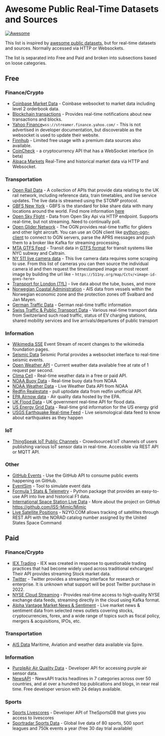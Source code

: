 # Awesome Public Real-Time Datasets and Sources

[![Awesome](https://awesome.re/badge-flat.svg)](https://awesome.re)

This list is inspired by [awesome public datasets](https://github.com/awesomedata/awesome-public-datasets), but for real-time datasets and sources. Normally accessed via HTTP or Websockets.

The list is separated into Free and Paid and broken into subsections based on loose categories.

## Free

### Finance/Crypto
 - [Coinbase Market Data](https://docs.cloud.coinbase.com/exchange/docs/websocket-overview) - Coinbase websocket to market data including level 2 orderbook data.
 - [Blockchain transactions](https://www.blockchain.com/api/api_websocket) - Provides real-time notifications about new transactions and blocks.
 - [Yahoo Finance](https://finance.yahoo.com/quote/%5EGSPC?p=%5EGSPC)`wss://streamer.finance.yahoo.com/` - This is not advertised in developer documentation, but discoverable as the websocket is used to update their website.
 - [Finnhub](https://finnhub.io/docs/api/introduction) - Limited free usage with a premium data sources also available.
 - [CoinCheck](https://coincheck.com/documents/exchange/api#websocket) - a cryptocurrency API that has a WebSocket interface (in beta)
 - [Alpaca Markets](https://alpaca.markets/docs/market-data/) Real-Time and historical market data via HTTP and Websocket.

### Transportation
 - [Open Rail Data](https://wiki.openraildata.com/index.php/Rail_Data_FAQ) - A collection of APIs that provide data relating to the UK rail network, including reference data, train timetables, and live service updates. The live data is streamed using the STOMP protocol.
 - [GBFS New York](http://gbfs.citibikenyc.com/gbfs/gbfs.json) - GBFS is the standard for bike share data with many locations around the world. Find more information [here](https://github.com/MobilityData/gbfs/blob/master/gbfs.md)
 - [Open Sky Flight](https://openskynetwork.github.io/opensky-api/rest.html) - Data from Open Sky Api via HTTP endpoint. Supports real-time, but not streaming. Need to continually poll.
 - [Open Glider Network](http://wiki.glidernet.org/) - The OGN provides real-time traffic for gliders and other light aircraft. You can use an OGN client like [python-ogn-client](https://github.com/glidernet/python-ogn-client) to connect to OGN servers, parse the APRS messages and push them to a broker like Kafka for streaming processing. 
 - [MTA GTFS Feed](https://new.mta.info/developers) - Transit data in [GTFS format](https://developers.google.com/transit/gtfs-realtime/) for transit systems like NYC subway and Caltrain.
 - [NY 511 live camera data](https://511ny.org/cctv) - This live camera data requires some scraping to use. From this list of cameras you can then source the individual camera id and then request the timestamped image or most recent image by building the url like - `https://511ny.org/map/Cctv/<image-id-goes-here>`
 - [Transport for London (TfL)](https://tfl.gov.uk/info-for/open-data-users/our-open-data) - live data about the tube, buses, and more
 - [Norwegian Coastal Administration](https://www.kystverket.no/en/navigation-and-monitoring/ais/access-to-ais-data/) - AIS data from vessels within the Norwegian economic zone and the protection zones off Svalbard and Jan Mayen.
 - [German Traffic Data](https://mobilithek.info/offers?categories=%5B%22https%3A%2F%2Fw3id.org%2Fmdp%2Fschema%2Fdata_categories%23REALTIME_TRAFFIC_DATA%22%5D) - German real-time traffic information
 - [Swiss Traffic & Public Transport Data](https://opentransportdata.swiss/en/group/api-group) - Various real-time transport data from Switzerland such road traffic, status of EV charging stations, shared mobility services and live arrivals/departures of public transport

### Information
- [Wikimedia SSE](https://wikitech.wikimedia.org/wiki/Event_Platform/EventStreams) Event Stream of recent changes to the wikimedia foundation pages.
- [Seismic Data](https://www.seismicportal.eu/realtime.html) Seismic Portal provides a websocket interface to real-time seismic events.
- [Open Weather API](https://openweathermap.org/api) - Current weather data available free at rate of 1 request per second.
- [Clima Cell](https://docs.tomorrow.io/reference/realtime-weather) - Real-time weather data in a free or paid API.
- [NOAA Buoy Data](https://www.ndbc.noaa.gov/data/realtime2/) - Real-time buoy data from NOAA
- [NOAA Weather Data](https://www.weather.gov/documentation/services-web-api) - Live Weather Data API from NOAA
- [Redfin Realestate](https://github.com/ryansherby/RedfinScraper) - pull uptodate data from redfin unofficial API.
- [EPA Airnow data](https://docs.airnowapi.org/) - Air quality data hosted by the EPA.
- [UK Flood Data](https://environment.data.gov.uk/flood-monitoring/doc/reference) - UK government real-time API for flood data.
- [US Energy Grid Data](https://www.gridstatus.io/datasets) - Real-time grid information for the US energy grid
- [USGS Earthquake Real-time Feed](https://earthquake.usgs.gov/fdsnws/event/1/) - Live seismological data feed to know about earthquakes as they happen

### IoT
- [ThingSpeak IoT Public Channels](https://thingspeak.com/channels/public) - Crowdsourced IoT channels of users publishing various IoT sensor data in real-time. Accessible via REST API or MQTT API. 

### Other
- [GitHub Events](https://github.com/fastai/ghapi) - Use the GitHub API to consume public events happening on GitHub.
- [EventSim](https://github.com/viirya/eventsim) - Tool to simulate event data
- [Formula 1 Stats & Telemetry](https://github.com/theOehrly/Fast-F1) - Python package that provides an easy-to-use API into live and historical F1 data.
- [International Space Station Live Data](https://iss-mimic.github.io/Mimic/) - More about the project on GitHub https://github.com/ISS-Mimic/Mimic
- [Live Satellite Positions](https://www.n2yo.com/api/) - N2YO.COM allows tracking of satellites through REST API with the NORAD catalog number assigned by the United States Space Command

## Paid

### Finance/Crypto
 - [IEX Trading](https://iextrading.com/developer/docs/) - IEX was created in response to questionable trading practices that had become widely used across traditional exhcanges! Their API provides streaming Stock market data.
 - [Twitter](https://developer.twitter.com/en/docs/tutorials/stream-tweets-in-real-time) - Twitter provides a streaming interface for research or enterprise. It is unknown what support will be post Twitter purchase in 2022.
 - [NYSE Cloud Streaming](https://www.nyse.com/data-products) - Provides real-time access to high-quality NYSE exchange data feeds, streaming directly in the cloud using Kafka format.
 - [Alpha Vantage Market News & Sentiment](https://www.alphavantage.co/documentation/) - Live market news & sentiment data from selected news outlets covering stocks, cryptocurrencies, forex, and a wide range of topics such as fiscal policy, mergers & acquisitions, IPOs, etc. 

### Transportation
- [AIS Data](https://spire.com/developers/) Maritime, Aviation and weather data available via Spire. 

### Information
- [PurpleAir Air Quality Data](https://community.purpleair.com/t/new-api-dashboard/3981) - Developer API for accessing purple air sensor data.
- [NewsAPI](https://newsapi.org/docs/get-started) - NewsAPI tracks headlines in 7 categories across over 50 countries, and at over a hundred top publications and blogs, in near real time. Free developer version with 24 delays available.

### Sports
- [Sports Livescores](https://www.thesportsdb.com/docs_pricing) - Developer API of TheSportsDB that gives you access to livescores
- [Sportradar Sports Data](https://sportradar.com/media-tech/data-content/sports-data-api/) - Global live data of 80 sports, 500 sport leagues and 750k events a year (free 30 day trial available)
